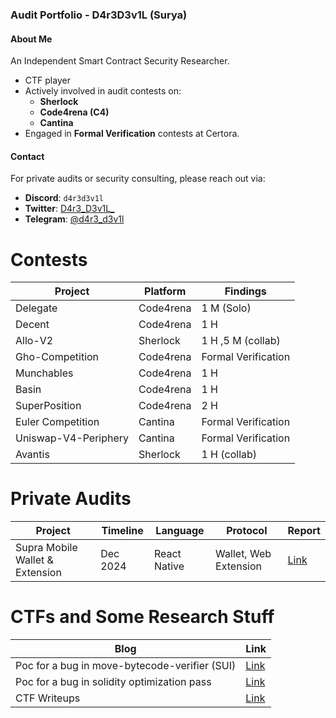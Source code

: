 ### Audit Portfolio - D4r3D3v1L (Surya)

#### About Me
An Independent Smart Contract Security Researcher.  
- CTF player 
- Actively involved in audit contests on:
  - **Sherlock**
  - **Code4rena (C4)**
  - **Cantina**
- Engaged in **Formal Verification** contests at Certora.

#### Contact
For private audits or security consulting, please reach out via:

- **Discord**: `d4r3d3v1l`
- **Twitter**: [D4r3_D3v1L_](https://x.com/D4r3_D3v1L_)  
- **Telegram**: [@d4r3_d3v1l](https://t.me/d4r3_d3v1l)  



# Contests

|**Project**     |**Platform**   | **Findings**    |
|------------------|---------------|-----------------|
| Delegate       | Code4rena    | 1 M (Solo)  |
| Decent       | Code4rena    | 1 H       |
|Allo-V2 | Sherlock | 1 H ,5 M (collab)|
|Gho-Competition | Code4rena | Formal Verification|
| Munchables       | Code4rena    | 1 H       |
| Basin       | Code4rena    | 1 H       |
| SuperPosition       | Code4rena    | 2 H       |
|Euler Competition |Cantina | Formal Verification|
|Uniswap-V4-Periphery | Cantina | Formal Verification|
| Avantis | Sherlock | 1 H (collab)|




# Private Audits

| **Project**                     | **Timeline** | **Language**   | **Protocol**          | **Report**                     |
|----------------------------------|--------------|----------------|-----------------------|---------------------------------|
| Supra Mobile Wallet & Extension | Dec 2024     | React Native   | Wallet, Web Extension | [Link](https://drive.google.com/file/d/1i0pmF5ov1GPyLMh24dPhYanHfJiqoEoZ/view) |


# CTFs and Some Research Stuff

| **Blog**                   | **Link**                     |
|----------------------------|------------------------------|
| Poc for a bug in move-bytecode-verifier (SUI)              | [Link](https://d4r3-d3v1l.github.io/blog/2023/07/26/Task04-move-bytecode-poc.html) |
| Poc for a bug in solidity optimization pass               | [Link](https://d4r3-d3v1l.github.io/blog/2023/07/26/Task02-YUL-StackLimitEvader-Poc.html) |
| CTF Writeups               | [Link](https://d4r3-d3v1l.github.io/blog) |
